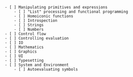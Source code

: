     - [ ] Manipulating primitives and expressions
        - [ ] "List" processing and functional programming
        - [ ] Homoiconic functions
        - [ ] Introspection
        - [ ] Strings
        - [ ] Numbers
    - [ ] Control flow
    - [ ] Controlling evaluation
    - [ ] IO
    - [ ] Mathematics
    - [ ] Graphics
    - [ ] UI
    - [ ] Typesetting
    - [ ] System and Environment
        - [ ] Autoevaluating symbols

